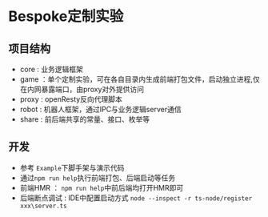 # Bespoke定制实验

## 项目结构
- core : 业务逻辑框架
- game ：单个定制实验，可在各自目录内生成前端打包文件，启动独立进程,仅在内网暴露端口，由proxy对外提供访问
- proxy : openResty反向代理脚本
- robot : 机器人框架，通过IPC与业务逻辑server通信
- share : 前后端共享的常量、接口、枚举等

## 开发
- 参考 `Example`下脚手架与演示代码
- 通过`npm run help`执行前端打包、后端启动等任务
- 前端HMR ： `npm run help`中前后端均打开HMR即可
- 后端断点调试 : IDE中配置启动方式 `node --inspect -r ts-node/register xxx\server.ts`